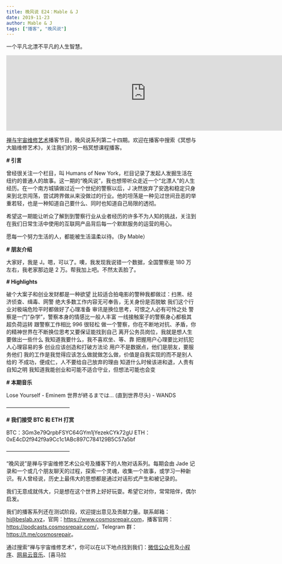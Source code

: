 ```yaml
---
title: 晚风说 E24：Mable & J
date: 2019-11-23
author: Mable & J
tags: ["播客", "晚风说"]
---
```


一个平凡北漂不平凡的人生智慧。

<!--more-->

<iframe src="https://fireside.fm/player/v2/trfV16OE+JQrzRp1R?theme=dark" width="740" height="200" frameborder="0" scrolling="no"></iframe>

[禅与宇宙维修艺术](https://www.cosmosrepair.com)播客节目，晚风说系列第二十四期。欢迎在播客中搜索《冥想与大脑维修艺术》，关注我们的另一档冥想课程播客。

**# 引言**

曾经很关注一个栏目，叫 Humans of New York，栏目记录了发起人发掘生活在纽约的普通人的故事。这一期的“晚风说”，我也想带听众走近一个“北漂人”的人生经历。在一个南方城镇做过近一个世纪的警察以后，J 决然放弃了安逸和稳定只身来到北京闯荡，尝试跨界做从来没做过的行业。他的坦荡是一种见过世间丑恶的举重若轻，也是一种知道自己要什么、同时也知道自己局限的透彻。

希望这一期能让听众了解到到警察行业从业者经历的许多不为人知的挑战，关注到在我们日常生活中使用的互联网产品背后每一个默默服务的运营的用心。

愿每一个努力生活的人，都能被生活温柔以待。（By Mable）

**# 朋友介绍**

大家好，我是 J。嗯，可以了。噢，我发现我说错一个数据，全国警察是 180 万左右，我老家那边是 2 万。帮我加上吧。不然太丢脸了。

 **# Highlights** 

破个大案子和创业发财都是一种欲望
比较适合拍电影的警种我都做过：扫黑、经济侦查、缉毒、网警
绝大多数工作内容无可奉告，无关身份是否脱敏
我们这个行业对极端危险平时都做好了心理准备
审讯是换位思考，可恨之人必有可怜之处
警察是一门“杂学”，警察本身的情感比一般人丰富
一线接触案子的警察身心都极其超负荷运转
跟警察工作相比 996 很轻松
做一个警察，你在不断地对抗、矛盾，你的精神世界在不断换位思考又要保证能找到自己
离开公务员岗位，我就是想人生要做出一些什么
我知道我要什么，我不喜欢坐、等、靠
把握用户心理要比对抗犯人心理容易的多
创业应该创造和打破方法论
用户不是数据点，他们是朋友，要服务他们
我的工作是我觉得应该怎么做就做怎么做，价值是自我实现的而不是别人给的
不成功，便成仁，人不要给自己放弃的理由
知道什么时候该进和退，人贵有自知之明
我知道我能创业和可能不适合守业，但想法可能也会变

**# 本期音乐** 

Lose Yourself - Eminem
世界が終るまでは… (直到世界尽头) - WANDS

————————————

**# 我们接受 BTC 和 ETH 打赏**

BTC：3Gm3e79QrpbFSYC64GYm1jYezekCYk72gU
ETH：0xE4cD2f942f9a9Cc1c1ABc897C784129B5C57a5bf

————————————

“晚风说”是禅与宇宙维修艺术公众号及播客下的人物对话系列。每期会由 Jade 记录和一个或几个朋友聊天的过程，探索一个灵魂，收集一个故事，或学习一种新识。有人曾经说，历史上最伟大的思想都是通过对话形式产生和被记录的。

我们无意成就伟大，只是想在这个世界上好好玩耍。希望它对你，常常陪伴，偶尔启发。

我们的播客系列还在测试阶段，欢迎提出意见及贡献力量。联系邮箱：<hi@beslab.xyz>，官网：<https://www.cosmosrepair.com>，播客官网：<https://podcasts.cosmosrepair.com/>，Telegram 群：<https://t.me/cosmosrepair>。

通过搜索“禅与宇宙维修艺术”，你可以在以下地点找到我们：[微信公众号](https://cosmosrepair-1257028016.cos.ap-beijing.myqcloud.com/2019-08-04-qrcode_for_gh_9a7e409c3696_430.jpg)及[小程序](https://cosmosrepair-1257028016.cos.ap-beijing.myqcloud.com/2019-08-04-gh_ec0187a9be05_430.jpg)、[网易云音乐](https://music.163.com/#/djradio?id=793651380)、[喜马拉